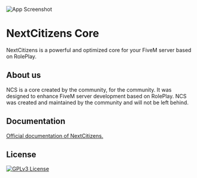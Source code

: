 
![App Screenshot](https://cdn.discordapp.com/attachments/862693343358877727/979757385520381984/Nouveau_projet_17.png)


# NextCitizens Core

NextCitizens is a powerful and optimized core for your FiveM server based on RolePlay.

## About us

NCS is a core created by the community, for the community. It was designed to enhance FiveM server development based on RolePlay. NCS was created and maintained by the community and will not be left behind.
## Documentation

[Official documentation of NextCitizens.](https://nextcitizens.net)


## License

[![GPLv3 License](https://img.shields.io/badge/License-GPL%20v3-yellow.svg)](https://github.com/NextCitizens/ncs_example_server/blob/main/LICENSE)

